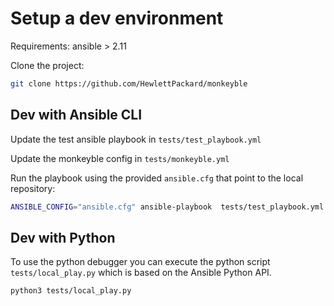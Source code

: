 # Setup a dev environment

Requirements: ansible > 2.11

Clone the project:
```bash
git clone https://github.com/HewlettPackard/monkeyble
```

## Dev with Ansible CLI

Update the test ansible playbook in `tests/test_playbook.yml`

Update the monkeyble config in `tests/monkeyble.yml`

Run the playbook using the provided `ansible.cfg` that point to the local repository:
```bash
ANSIBLE_CONFIG="ansible.cfg" ansible-playbook  tests/test_playbook.yml -e "@tests/monkeyble.yml" -e "monkeyble_scenario=validate_test_1"
```

## Dev with Python

To use the python debugger you can execute the python script `tests/local_play.py` which is based on the Ansible Python API.
```bash
python3 tests/local_play.py
```
